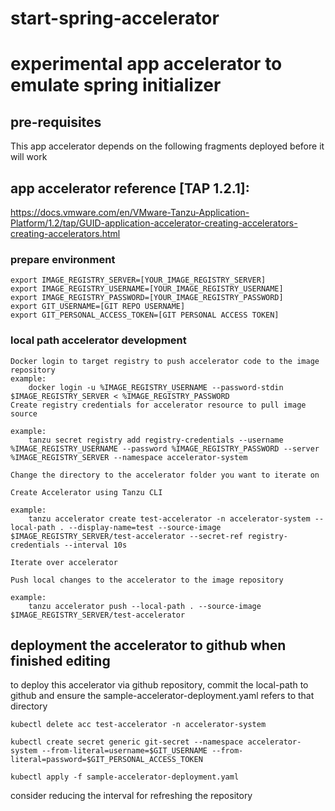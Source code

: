 # start-spring-accelerator
# experimental app accelerator to emulate spring initializer

## pre-requisites
This app accelerator depends on the following fragments deployed before it will work

## app accelerator reference [TAP 1.2.1]:
https://docs.vmware.com/en/VMware-Tanzu-Application-Platform/1.2/tap/GUID-application-accelerator-creating-accelerators-creating-accelerators.html

### prepare environment
```
export IMAGE_REGISTRY_SERVER=[YOUR_IMAGE_REGISTRY_SERVER]
export IMAGE_REGISTRY_USERNAME=[YOUR_IMAGE_REGISTRY_USERNAME]
export IMAGE_REGISTRY_PASSWORD=[YOUR_IMAGE_REGISTRY_PASSWORD]
export GIT_USERNAME=[GIT REPO USERNAME]
export GIT_PERSONAL_ACCESS_TOKEN=[GIT PERSONAL ACCESS TOKEN]
```

### local path accelerator development
```
Docker login to target registry to push accelerator code to the image repository 
example:
    docker login -u %IMAGE_REGISTRY_USERNAME --password-stdin $IMAGE_REGISTRY_SERVER < %IMAGE_REGISTRY_PASSWORD
Create registry credentials for accelerator resource to pull image source

example: 
	tanzu secret registry add registry-credentials --username %IMAGE_REGISTRY_USERNAME --password %IMAGE_REGISTRY_PASSWORD --server %IMAGE_REGISTRY_SERVER --namespace accelerator-system

Change the directory to the accelerator folder you want to iterate on

Create Accelerator using Tanzu CLI 

example:
    tanzu accelerator create test-accelerator -n accelerator-system --local-path . --display-name=test --source-image $IMAGE_REGISTRY_SERVER/test-accelerator --secret-ref registry-credentials --interval 10s

Iterate over accelerator

Push local changes to the accelerator to the image repository

example: 
    tanzu accelerator push --local-path . --source-image $IMAGE_REGISTRY_SERVER/test-accelerator
```
## deployment the accelerator to github when finished editing
to deploy this accelerator via github repository, commit the local-path to github and ensure the sample-accelerator-deployment.yaml refers to that directory

`kubectl delete acc test-accelerator -n accelerator-system`

`kubectl create secret generic git-secret --namespace accelerator-system --from-literal=username=$GIT_USERNAME --from-literal=password=$GIT_PERSONAL_ACCESS_TOKEN`
    
`kubectl apply -f sample-accelerator-deployment.yaml`

consider reducing the interval for refreshing the repository
